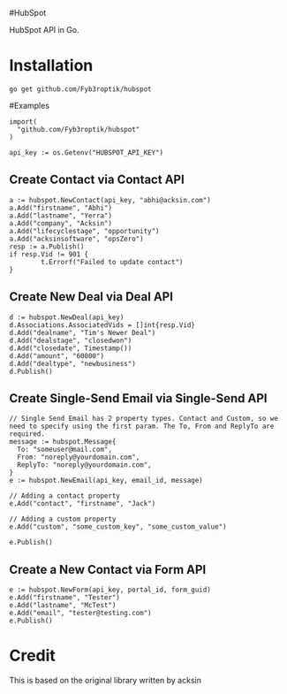#HubSpot

HubSpot API in Go.

# Installation
```golang
go get github.com/Fyb3roptik/hubspot
```

#Examples
```golang
import(
  "github.com/Fyb3roptik/hubspot"
)

api_key := os.Getenv("HUBSPOT_API_KEY")
```
## Create Contact via Contact API
```golang
a := hubspot.NewContact(api_key, "abhi@acksin.com")
a.Add("firstname", "Abhi")
a.Add("lastname", "Yerra")
a.Add("company", "Acksin")
a.Add("lifecyclestage", "opportunity")
a.Add("acksinsoftware", "opsZero")
resp := a.Publish()
if resp.Vid != 901 {
        t.Errorf("Failed to update contact")
}
```
## Create New Deal via Deal API
```golang
d := hubspot.NewDeal(api_key)
d.Associations.AssociatedVids = []int{resp.Vid}
d.Add("dealname", "Tim's Newer Deal")
d.Add("dealstage", "closedwon")
d.Add("closedate", Timestamp())
d.Add("amount", "60000")
d.Add("dealtype", "newbusiness")
d.Publish()
```
## Create Single-Send Email via Single-Send API
```golang
// Single Send Email has 2 property types. Contact and Custom, so we need to specify using the first param. The To, From and ReplyTo are required.
message := hubspot.Message{
  To: "someuser@mail.com",
  From: "noreply@yourdomain.com",
  ReplyTo: "noreply@yourdomain.com",
}
e := hubspot.NewEmail(api_key, email_id, message)

// Adding a contact property
e.Add("contact", "firstname", "Jack")

// Adding a custom property
e.Add("custom", "some_custom_key", "some_custom_value")

e.Publish()
```
## Create a New Contact via Form API
```golang
e := hubspot.NewForm(api_key, portal_id, form_guid)
e.Add("firstname", "Tester")
e.Add("lastname", "McTest")
e.Add("email", "tester@testing.com")
e.Publish()
```
# Credit
This is based on the original library written by acksin
